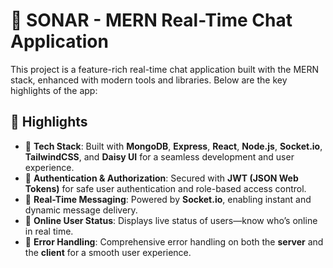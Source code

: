 # 🌟 SONAR -  MERN Real-Time Chat Application

This project is a feature-rich real-time chat application built with the MERN stack, enhanced with modern tools and libraries. Below are the key highlights of the app:

## 🚀 Highlights

- 🌟 **Tech Stack**: Built with **MongoDB**, **Express**, **React**, **Node.js**, **Socket.io**, **TailwindCSS**, and **Daisy UI** for a seamless development and user experience.
- 🎃 **Authentication & Authorization**: Secured with **JWT (JSON Web Tokens)** for safe user authentication and role-based access control.
- 👾 **Real-Time Messaging**: Powered by **Socket.io**, enabling instant and dynamic message delivery.
- 🚀 **Online User Status**: Displays live status of users—know who’s online in real time.
- 🐞 **Error Handling**: Comprehensive error handling on both the **server** and the **client** for a smooth user experience.
